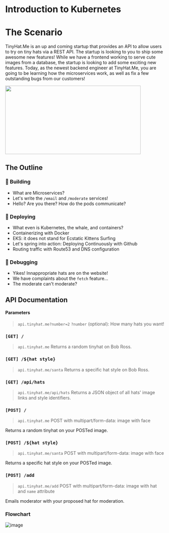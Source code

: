 # Introduction to Kubernetes


# The Scenario
TinyHat.Me is an up and coming startup that provides an API to allow users to try on tiny hats via a REST API. The startup is looking to you to ship some awesome new features! While we have a frontend working to serve cute images from a database, the startup is looking to add some exciting new features. Today, as the newest backend engineer at TinyHat.Me, you are going to be learning how the microservices work, as well as fix a few outstanding bugs from our customers!

<img src="https://user-images.githubusercontent.com/69332964/128766963-f2cce4f8-076c-4cff-a4a7-67be99ea6616.png" width=429 height=217></img>

## The Outline
### 🔨 Building
- What are Microservices?
- Let's write the `/email` and `/moderate` services!
- Hello? Are you there? How do the pods communicate?
### 🚀 Deploying
- What even is Kubernetes, the whale, and containers?
- Containerizing with Docker
- EKS: it does not stand for Ecstatic Kittens Surfing
- Let's spring into action: Deploying Continuously with Github
- Routing traffic with Route53 and DNS configuration
### 🐛 Debugging
- Yikes! Innappropriate hats are on the website!
- We have complaints about the `fetch` feature...
- The moderate can't moderate?
## API Documentation
#### Parameters
> `api.tinyhat.me?number=2`
`?number` (optional): How many hats you want!
### `[GET] /`
> `api.tinyhat.me`
Returns a random tinyhat on Bob Ross.

### `[GET] /${hat style}`
> `api.tinyhat.me/santa`
Returns a specific hat style on Bob Ross.

### `[GET] /api/hats`
> `api.tinyhat.me/api/hats`
Returns a JSON object of all hats' image links and style identifiers.

### `[POST] /`
> `api.tinyhat.me` POST with multipart/form-data: image with face

Returns a random tinyhat on your POSTed image.

### `[POST] /${hat style}`
> `api.tinyhat.me/santa` POST with multipart/form-data: image with face

Returns a specific hat style on your POSTed image.
### `[POST] /add`
> `api.tinyhat.me/add` POST with multipart/form-data: image with hat and `name` attribute

Emails moderator with your proposed hat for moderation.

### Flowchart
![image](https://user-images.githubusercontent.com/69332964/126816456-d5c5e4b5-243b-457a-a9e1-e643c0ffbd35.png)

